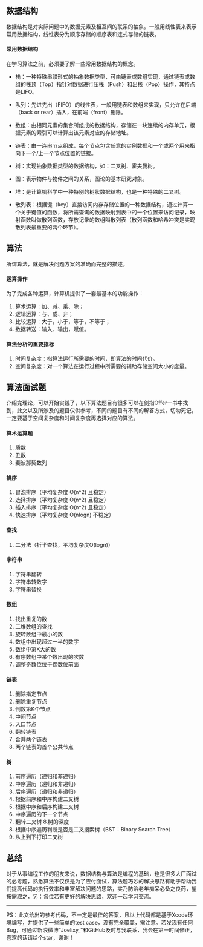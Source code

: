 ## 数据结构
数据结构是对实际问题中的数据元素及相互间的联系的抽象。一般用线性表来表示常用数据结构，线性表分为顺序存储的顺序表和连式存储的链表。
#### 常用数据结构
在学习算法之前，必须要了解一些常用数据结构的概念。
* 栈：一种特殊串联形式的抽象数据类型，可由链表或数组实现，通过链表或数组的栈顶（Top）指针对数据进行压栈（Push）和出栈（Pop）操作，其特点是LIFO。
* 队列：先进先出（FIFO）的线性表，一般用链表和数组来实现，只允许在后端（back or rear）插入，在前端（front）删除。
* 数组：由相同元素的集合所组成的数据结构，存储在一块连续的内存单元，根据元素的索引可以计算出该元素对应的存储地址。
    
* 链表：由一连串节点组成，每个节点包含任意的实例数据和一个或两个用来指向下一个/上一个节点位置的链接。
* 树：实现抽象数据类型的数据结构，如：二叉树、霍夫曼树。
* 图：表示物件与物件之间的关系，图论的基本研究对象。
* 堆：是计算机科学中一种特别的树状数据结构，也是一种特殊的二叉树。
* 散列表：根据键（key）直接访问内存存储位置的一种数据结构，通过计算一个关于键值的函数，将所需查询的数据映射到表中的一个位置来访问记录，映射函数叫做散列函数，存放记录的数组叫散列表（散列函数和哈希冲突是实现散列表最重要的两个环节）。

## 算法
所谓算法，就是解决问题方案的准确而完整的描述。
#### 运算操作
为了完成各种运算，计算机提供了一套最基本的功能操作：
1. 算术运算：加、减、乘、除；
2. 逻辑运算：与、或、非；
3. 比较运算：大于，小于，等于，不等于；
4. 数据转送：输入、输出，赋值。

#### 算法分析的重要指标
1. 时间复杂度：指算法运行所需要的时间，即算法的时间代价。
2. 空间复杂度：对一个算法在运行过程中所需要的辅助存储空间大小的度量。


## 算法面试题
介绍完理论，可以开始实践了，以下算法题目有很多可以在剑指Offer一书中找到，此文以及所涉及的题目仅供参考，不同的题目有不同的解答方式，切勿死记，一定要基于空间复杂度和时间复杂度再选择对应的算法。

#### 算术运算题
1. 质数
2. 丑数
3. 斐波那契数列

#### 排序
1. 冒泡排序（平均复杂度 O(n^2) 且稳定）
2. 选择排序（平均复杂度 O(n^2) 且稳定）
3. 插入排序（平均复杂度 O(n^2) 且稳定）
4. 快速排序（平均复杂度 O(nlogn) 不稳定）
        
#### 查找
1. 二分法（折半查找，平均复杂度O(logn)）

#### 字符串
1. 字符串翻转
2. 字符串转数字
3. 字符串替换
    
#### 数组
1. 找出重复的数
2. 二维数组的查找
3. 旋转数组中最小的数
4. 数组中出现超过一半的数字
5. 数组中第K大的数
6. 有序数组中某个数出现的次数
7. 调整奇数位位于偶数位前面
#### 链表
1. 删除指定节点
2. 删除重复节点
3. 倒数第K个节点
4. 中间节点
5. 入口节点
6. 翻转链表
7. 合并两个链表
8. 两个链表的首个公共节点
#### 树
1. 前序遍历（递归和非递归）
2. 中序遍历（递归和非递归）
3. 后序遍历（递归和非递归）
4. 根据前序和中序构建二叉树
5. 根据中序和后序构建二叉树
6. 中序遍历的下一个节点
7. 翻转二叉树
8.树的深度
9. 根据中序遍历判断是否是二叉搜索树（BST：Binary Search Tree）
10. 从上到下打印二叉树
    
## 总结
对于从事编程工作的朋友来说，数据结构与算法是编程的基础，也是很多大厂面试的必考题，熟悉算法不仅仅是为了应付面试，算法题巧妙的解决思路有助于帮助我们提高代码的执行效率和丰富解决问题的思路，实乃防治老年痴呆必备之良药，望按需取之，另：各位若有更好的解决思路，欢迎一起学习交流。
- - - 
PS：此文给出的参考代码，不一定是最佳的答案，且以上代码都是基于Xcode环境编写，并提供了一些简单的test case，没有完全覆盖，需注意。若发现有任何Bug，可通过新浪微博“Joelixy_”和GitHub及时与我联系，我会在第一时间修正，喜欢的话请给个star，谢谢！

